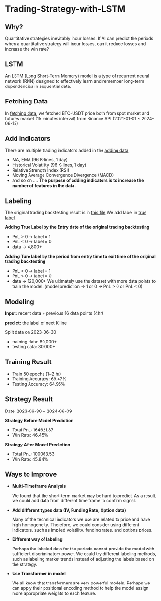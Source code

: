 # Trading-Strategy-with-LSTM

## Why?
Quantitative strategies inevitably incur losses. If AI can predict the periods when a quantitative strategy will incur losses, can it reduce losses and increase the win rate?
## LSTM
An LSTM (Long Short-Term Memory) model is a type of recurrent neural network (RNN) designed to effectively learn and remember long-term dependencies in sequential data.
## Fetching Data
In [fetching data](https://github.com/johnson70630/Trading-Strategy-with-LSTM/blob/main/LSTM_15min/fetching_data.ipynb), we fetched BTC-USDT price both from spot market and futures market (15 minutes interval) from Binance API (2021-01-01 ~ 2024-06-15)
## Add Indicators
There are multiple trading indicators added in the [adding data](https://github.com/johnson70630/Trading-Strategy-with-LSTM/blob/main/LSTM_15min/adding_indicators.ipynb)
- MA, EMA (96 K-lines, 1 day)
- Historical Volatility (96 K-lines, 1 day)
- Relative Strength Index (RSI)
- Moving Average Convergence Divergence (MACD)
- and so on ....
**The purpose of adding indicators is to increase the number of features in the data.**
## Labeling
The original trading backtesting result is in [this file](https://github.com/johnson70630/Trading-Strategy-with-LSTM/blob/main/LSTM_15min/data/processed_price_turning_BTCUSDT.csv)
We add label in [true label](https://github.com/johnson70630/Trading-Strategy-with-LSTM/blob/main/LSTM_15min/true_label.ipynb).

**Adding True Label by the Entry date of the original trading backtesting**
- PnL > 0  ->  label = 1
- PnL < 0  ->  label = 0 
- data -> 4,800+
  
**Adding Ture label by the period from entry time to exit time of the original trading backtesting**
- PnL > 0  ->  label = 1
- PnL < 0  ->  label = 0
- data -> 120,000+ 
We ultimately use the dataset with more data points to train the model.
(model prediction ->  1 or 0  ->  PnL > 0  or  PnL  < 0)
## Modeling
**Input:**   recent data + previous 16 data points (4hr) 

**predict:**    the label of next K line

Split data on 2023-06-30

- training data:  80,000+  
- testing data:  30,000+
## Training Result
- Train 50 epochs (1~2 hr)
- Training Accuracy: 69.47%
- Testing Accuracy:  64.95%
## Strategy ﻿Result
Date:  2023-06-30 ~ 2024-06-09

**Strategy Before Model Prediction**
- Total PnL:  164621.37
- Win Rate:  46.45%

**Strategy After Model Prediction**
- Total PnL:  100063.53
- Win Rate: 45.84%

## Ways to Improve 
- **Multi-Timeframe Analysis**

  We found that the short-term market may be hard to predict. As a result, we could add data from different time frame to confirm signal.
- **Add different types data (IV, Funding Rate, Option data)**

  Many of the technical indicators we use are related to price and have high homogeneity. Therefore, we could consider using different
  indicators, such as implied volatility, funding rates, and options prices.
- **Different way of labeling**

  Perhaps the labeled data for the periods cannot provide the model with sufficient discriminatory power. We could try different labeling
  methods, such as labeling market trends instead of adjusting the labels based on the strategy.
- **Use Transformer in model**

  We all know that transformers are very powerful models. Perhaps we can apply their positional encoding method to help the model assign more
  appropriate weights to each feature.
